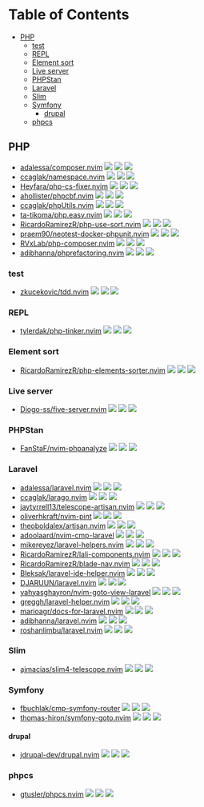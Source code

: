 # Table of Contents

<!-- toc -->

- [PHP](#php)
  - [test](#test)
  - [REPL](#repl)
  - [Element sort](#element-sort)
  - [Live server](#live-server)
  - [PHPStan](#phpstan)
  - [Laravel](#laravel)
  - [Slim](#slim)
  - [Symfony](#symfony)
    - [drupal](#drupal)
  - [phpcs](#phpcs)

<!-- tocstop -->

## PHP

- [adalessa/composer.nvim](https://github.com/adalessa/composer.nvim) ![](https://img.shields.io/github/stars/adalessa/composer.nvim) ![](https://img.shields.io/github/last-commit/adalessa/composer.nvim) ![](https://img.shields.io/github/commit-activity/y/adalessa/composer.nvim)
- [ccaglak/namespace.nvim](https://github.com/ccaglak/namespace.nvim) ![](https://img.shields.io/github/stars/ccaglak/namespace.nvim) ![](https://img.shields.io/github/last-commit/ccaglak/namespace.nvim) ![](https://img.shields.io/github/commit-activity/y/ccaglak/namespace.nvim)
- [Heyfara/php-cs-fixer.nvim](https://github.com/Heyfara/php-cs-fixer.nvim) ![](https://img.shields.io/github/stars/Heyfara/php-cs-fixer.nvim) ![](https://img.shields.io/github/last-commit/Heyfara/php-cs-fixer.nvim) ![](https://img.shields.io/github/commit-activity/y/Heyfara/php-cs-fixer.nvim)
- [ahollister/phpcbf.nvim](https://github.com/ahollister/phpcbf.nvim) ![](https://img.shields.io/github/stars/ahollister/phpcbf.nvim) ![](https://img.shields.io/github/last-commit/ahollister/phpcbf.nvim) ![](https://img.shields.io/github/commit-activity/y/ahollister/phpcbf.nvim)
- [ccaglak/phpUtils.nvim](https://github.com/ccaglak/phpUtils.nvim) ![](https://img.shields.io/github/stars/ccaglak/phpUtils.nvim) ![](https://img.shields.io/github/last-commit/ccaglak/phpUtils.nvim) ![](https://img.shields.io/github/commit-activity/y/ccaglak/phpUtils.nvim)
- [ta-tikoma/php.easy.nvim](https://github.com/ta-tikoma/php.easy.nvim) ![](https://img.shields.io/github/stars/ta-tikoma/php.easy.nvim) ![](https://img.shields.io/github/last-commit/ta-tikoma/php.easy.nvim) ![](https://img.shields.io/github/commit-activity/y/ta-tikoma/php.easy.nvim)
- [RicardoRamirezR/php-use-sort.nvim](https://github.com/RicardoRamirezR/php-use-sort.nvim) ![](https://img.shields.io/github/stars/RicardoRamirezR/php-use-sort.nvim) ![](https://img.shields.io/github/last-commit/RicardoRamirezR/php-use-sort.nvim) ![](https://img.shields.io/github/commit-activity/y/RicardoRamirezR/php-use-sort.nvim)
- [praem90/neotest-docker-phpunit.nvim](https://github.com/praem90/neotest-docker-phpunit.nvim) ![](https://img.shields.io/github/stars/praem90/neotest-docker-phpunit.nvim) ![](https://img.shields.io/github/last-commit/praem90/neotest-docker-phpunit.nvim) ![](https://img.shields.io/github/commit-activity/y/praem90/neotest-docker-phpunit.nvim)
- [RVxLab/php-composer.nvim](https://github.com/RVxLab/php-composer.nvim) ![](https://img.shields.io/github/stars/RVxLab/php-composer.nvim) ![](https://img.shields.io/github/last-commit/RVxLab/php-composer.nvim) ![](https://img.shields.io/github/commit-activity/y/RVxLab/php-composer.nvim)
- [adibhanna/phprefactoring.nvim](https://github.com/adibhanna/phprefactoring.nvim) ![](https://img.shields.io/github/stars/adibhanna/phprefactoring.nvim) ![](https://img.shields.io/github/last-commit/adibhanna/phprefactoring.nvim) ![](https://img.shields.io/github/commit-activity/y/adibhanna/phprefactoring.nvim)

### test

- [zkucekovic/tdd.nvim](https://github.com/zkucekovic/tdd.nvim) ![](https://img.shields.io/github/stars/zkucekovic/tdd.nvim) ![](https://img.shields.io/github/last-commit/zkucekovic/tdd.nvim) ![](https://img.shields.io/github/commit-activity/y/zkucekovic/tdd.nvim)

### REPL

- [tylerdak/php-tinker.nvim](https://github.com/tylerdak/php-tinker.nvim) ![](https://img.shields.io/github/stars/tylerdak/php-tinker.nvim) ![](https://img.shields.io/github/last-commit/tylerdak/php-tinker.nvim) ![](https://img.shields.io/github/commit-activity/y/tylerdak/php-tinker.nvim)

### Element sort

- [RicardoRamirezR/php-elements-sorter.nvim](https://github.com/RicardoRamirezR/php-elements-sorter.nvim) ![](https://img.shields.io/github/stars/RicardoRamirezR/php-elements-sorter.nvim) ![](https://img.shields.io/github/last-commit/RicardoRamirezR/php-elements-sorter.nvim) ![](https://img.shields.io/github/commit-activity/y/RicardoRamirezR/php-elements-sorter.nvim)

### Live server

- [Diogo-ss/five-server.nvim](https://github.com/Diogo-ss/five-server.nvim) ![](https://img.shields.io/github/stars/Diogo-ss/five-server.nvim) ![](https://img.shields.io/github/last-commit/Diogo-ss/five-server.nvim) ![](https://img.shields.io/github/commit-activity/y/Diogo-ss/five-server.nvim)

### PHPStan

- [FanStaF/nvim-phpanalyze](https://github.com/FanStaF/nvim-phpanalyze) ![](https://img.shields.io/github/stars/FanStaF/nvim-phpanalyze) ![](https://img.shields.io/github/last-commit/FanStaF/nvim-phpanalyze) ![](https://img.shields.io/github/commit-activity/y/FanStaF/nvim-phpanalyze)

### Laravel

- [adalessa/laravel.nvim](https://github.com/adalessa/laravel.nvim) ![](https://img.shields.io/github/stars/adalessa/laravel.nvim) ![](https://img.shields.io/github/last-commit/adalessa/laravel.nvim) ![](https://img.shields.io/github/commit-activity/y/adalessa/laravel.nvim)
- [ccaglak/larago.nvim](https://github.com/ccaglak/larago.nvim) ![](https://img.shields.io/github/stars/ccaglak/larago.nvim) ![](https://img.shields.io/github/last-commit/ccaglak/larago.nvim) ![](https://img.shields.io/github/commit-activity/y/ccaglak/larago.nvim)
- [jaytyrrell13/telescope-artisan.nvim](https://github.com/jaytyrrell13/telescope-artisan.nvim) ![](https://img.shields.io/github/stars/jaytyrrell13/telescope-artisan.nvim) ![](https://img.shields.io/github/last-commit/jaytyrrell13/telescope-artisan.nvim) ![](https://img.shields.io/github/commit-activity/y/jaytyrrell13/telescope-artisan.nvim)
- [oliverhkraft/nvim-pint](https://github.com/oliverhkraft/nvim-pint) ![](https://img.shields.io/github/stars/oliverhkraft/nvim-pint) ![](https://img.shields.io/github/last-commit/oliverhkraft/nvim-pint) ![](https://img.shields.io/github/commit-activity/y/oliverhkraft/nvim-pint)
- [theoboldalex/artisan.nvim](https://github.com/theoboldalex/artisan.nvim) ![](https://img.shields.io/github/stars/theoboldalex/artisan.nvim) ![](https://img.shields.io/github/last-commit/theoboldalex/artisan.nvim) ![](https://img.shields.io/github/commit-activity/y/theoboldalex/artisan.nvim)
- [adoolaard/nvim-cmp-laravel](https://github.com/adoolaard/nvim-cmp-laravel) ![](https://img.shields.io/github/stars/adoolaard/nvim-cmp-laravel) ![](https://img.shields.io/github/last-commit/adoolaard/nvim-cmp-laravel) ![](https://img.shields.io/github/commit-activity/y/adoolaard/nvim-cmp-laravel)
- [mikereyez/laravel-helpers.nvim](https://github.com/mikereyez/laravel-helpers.nvim) ![](https://img.shields.io/github/stars/mikereyez/laravel-helpers.nvim) ![](https://img.shields.io/github/last-commit/mikereyez/laravel-helpers.nvim) ![](https://img.shields.io/github/commit-activity/y/mikereyez/laravel-helpers.nvim)
- [RicardoRamirezR/lali-components.nvim](https://github.com/RicardoRamirezR/lali-components.nvim) ![](https://img.shields.io/github/stars/RicardoRamirezR/lali-components.nvim) ![](https://img.shields.io/github/last-commit/RicardoRamirezR/lali-components.nvim) ![](https://img.shields.io/github/commit-activity/y/RicardoRamirezR/lali-components.nvim)
- [RicardoRamirezR/blade-nav.nvim](https://github.com/RicardoRamirezR/blade-nav.nvim) ![](https://img.shields.io/github/stars/RicardoRamirezR/blade-nav.nvim) ![](https://img.shields.io/github/last-commit/RicardoRamirezR/blade-nav.nvim) ![](https://img.shields.io/github/commit-activity/y/RicardoRamirezR/blade-nav.nvim)
- [Bleksak/laravel-ide-helper.nvim](https://github.com/Bleksak/laravel-ide-helper.nvim) ![](https://img.shields.io/github/stars/Bleksak/laravel-ide-helper.nvim) ![](https://img.shields.io/github/last-commit/Bleksak/laravel-ide-helper.nvim) ![](https://img.shields.io/github/commit-activity/y/Bleksak/laravel-ide-helper.nvim)
- [DJARUUN/laravel.nvim](https://github.com/DJARUUN/laravel.nvim) ![](https://img.shields.io/github/stars/DJARUUN/laravel.nvim) ![](https://img.shields.io/github/last-commit/DJARUUN/laravel.nvim) ![](https://img.shields.io/github/commit-activity/y/DJARUUN/laravel.nvim)
- [yahyasghayron/nvim-goto-view-laravel](https://github.com/yahyasghayron/nvim-goto-view-laravel) ![](https://img.shields.io/github/stars/yahyasghayron/nvim-goto-view-laravel) ![](https://img.shields.io/github/last-commit/yahyasghayron/nvim-goto-view-laravel) ![](https://img.shields.io/github/commit-activity/y/yahyasghayron/nvim-goto-view-laravel)
- [greggh/laravel-helper.nvim](https://github.com/greggh/laravel-helper.nvim) ![](https://img.shields.io/github/stars/greggh/laravel-helper.nvim) ![](https://img.shields.io/github/last-commit/greggh/laravel-helper.nvim) ![](https://img.shields.io/github/commit-activity/y/greggh/laravel-helper.nvim)
- [marioagr/docs-for-laravel.nvim](https://github.com/marioagr/docs-for-laravel.nvim) ![](https://img.shields.io/github/stars/marioagr/docs-for-laravel.nvim) ![](https://img.shields.io/github/last-commit/marioagr/docs-for-laravel.nvim) ![](https://img.shields.io/github/commit-activity/y/marioagr/docs-for-laravel.nvim)
- [adibhanna/laravel.nvim](https://github.com/adibhanna/laravel.nvim) ![](https://img.shields.io/github/stars/adibhanna/laravel.nvim) ![](https://img.shields.io/github/last-commit/adibhanna/laravel.nvim) ![](https://img.shields.io/github/commit-activity/y/adibhanna/laravel.nvim)
- [roshanlimbu/laravel.nvim](https://github.com/roshanlimbu/laravel.nvim) ![](https://img.shields.io/github/stars/roshanlimbu/laravel.nvim) ![](https://img.shields.io/github/last-commit/roshanlimbu/laravel.nvim) ![](https://img.shields.io/github/commit-activity/y/roshanlimbu/laravel.nvim)

### Slim

- [ajmacias/slim4-telescope.nvim](https://github.com/ajmacias/slim4-telescope.nvim) ![](https://img.shields.io/github/stars/ajmacias/slim4-telescope.nvim) ![](https://img.shields.io/github/last-commit/ajmacias/slim4-telescope.nvim) ![](https://img.shields.io/github/commit-activity/y/ajmacias/slim4-telescope.nvim)

### Symfony

- [fbuchlak/cmp-symfony-router](https://github.com/fbuchlak/cmp-symfony-router) ![](https://img.shields.io/github/stars/fbuchlak/cmp-symfony-router) ![](https://img.shields.io/github/last-commit/fbuchlak/cmp-symfony-router) ![](https://img.shields.io/github/commit-activity/y/fbuchlak/cmp-symfony-router)
- [thomas-hiron/symfony-goto.nvim](https://github.com/thomas-hiron/symfony-goto.nvim) ![](https://img.shields.io/github/stars/thomas-hiron/symfony-goto.nvim) ![](https://img.shields.io/github/last-commit/thomas-hiron/symfony-goto.nvim) ![](https://img.shields.io/github/commit-activity/y/thomas-hiron/symfony-goto.nvim)

#### drupal

- [jdrupal-dev/drupal.nvim](https://github.com/jdrupal-dev/drupal.nvim) ![](https://img.shields.io/github/stars/jdrupal-dev/drupal.nvim) ![](https://img.shields.io/github/last-commit/jdrupal-dev/drupal.nvim) ![](https://img.shields.io/github/commit-activity/y/jdrupal-dev/drupal.nvim)

### phpcs

- [gtusler/phpcs.nvim](https://github.com/gtusler/phpcs.nvim) ![](https://img.shields.io/github/stars/gtusler/phpcs.nvim) ![](https://img.shields.io/github/last-commit/gtusler/phpcs.nvim) ![](https://img.shields.io/github/commit-activity/y/gtusler/phpcs.nvim)
